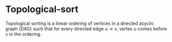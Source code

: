 # Topological-sort
Topological sorting is a linear ordering of vertices in a directed acyclic graph (DAG) such that for every directed edge u -> v, vertex u comes before v in the ordering.
